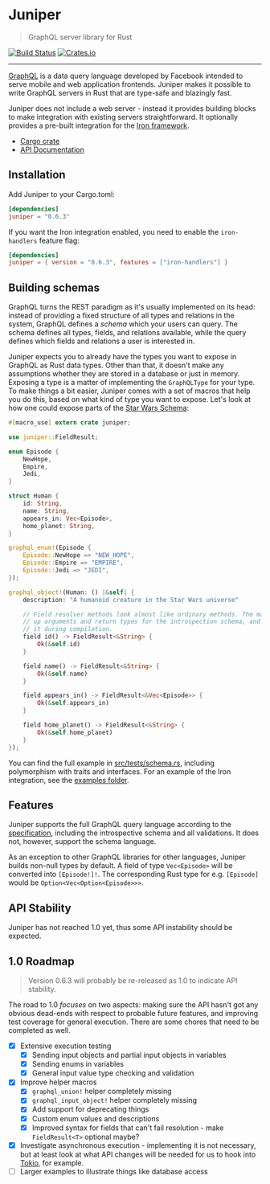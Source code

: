# Juniper

> GraphQL server library for Rust

[![Build Status](https://travis-ci.org/mhallin/juniper.svg?branch=master)](https://travis-ci.org/mhallin/juniper)
[![Crates.io](https://img.shields.io/crates/v/juniper.svg?maxAge=2592000)](https://crates.io/crates/juniper)

---

[GraphQL][graphql] is a data query language developed by Facebook intended to
serve mobile and web application frontends. Juniper makes it possible to write
GraphQL servers in Rust that are type-safe and blazingly fast.

Juniper does not include a web server - instead it provides building blocks to
make integration with existing servers straightforward. It optionally provides a
pre-built integration for the [Iron framework][iron].

* [Cargo crate](https://crates.io/crates/juniper)
* [API Documentation](http://mhallin.github.io/juniper)

## Installation

Add Juniper to your Cargo.toml:

```toml
[dependencies]
juniper = "0.6.3"
```

If you want the Iron integration enabled, you need to enable the `iron-handlers`
feature flag:

```toml
[dependencies]
juniper = { version = "0.6.3", features = ["iron-handlers"] }
```

## Building schemas

GraphQL turns the REST paradigm as it's usually implemented on its head: instead
of providing a fixed structure of all types and relations in the system, GraphQL
defines a _schema_ which your users can query. The schema defines all types,
fields, and relations available, while the query defines which fields and
relations a user is interested in.

Juniper expects you to already have the types you want to expose in GraphQL as
Rust data types. Other than that, it doesn't make any assumptions whether they
are stored in a database or just in memory. Exposing a type is a matter of
implementing the `GraphQLType` for your type. To make things a bit easier,
Juniper comes with a set of macros that help you do this, based on what kind of
type you want to expose. Let's look at how one could expose parts of the [Star
Wars Schema][swschema]:

```rust
#[macro_use] extern crate juniper;

use juniper::FieldResult;

enum Episode {
    NewHope,
    Empire,
    Jedi,
}

struct Human {
    id: String,
    name: String,
    appears_in: Vec<Episode>,
    home_planet: String,
}

graphql_enum!(Episode {
    Episode::NewHope => "NEW_HOPE",
    Episode::Empire => "EMPIRE",
    Episode::Jedi => "JEDI",
});

graphql_object!(Human: () |&self| {
    description: "A humanoid creature in the Star Wars universe"

    // Field resolver methods look almost like ordinary methods. The macro picks
    // up arguments and return types for the introspection schema, and verifies
    // it during compilation.
    field id() -> FieldResult<&String> {
        Ok(&self.id)
    }

    field name() -> FieldResult<&String> {
        Ok(&self.name)
    }

    field appears_in() -> FieldResult<&Vec<Episode>> {
        Ok(&self.appears_in)
    }

    field home_planet() -> FieldResult<&String> {
        Ok(&self.home_planet)
    }
});
```

You can find the full example in [src/tests/schema.rs][test_schema_rs],
including polymorphism with traits and interfaces. For an example of the Iron
integration, see the [examples folder][examples].

## Features

Juniper supports the full GraphQL query language according to the
[specification][graphql_spec], including the introspective schema and all
validations. It does not, however, support the schema language.

As an exception to other GraphQL libraries for other languages, Juniper builds
non-null types by default. A field of type `Vec<Episode>` will be converted into
`[Episode!]!`. The corresponding Rust type for e.g. `[Episode]` would be
`Option<Vec<Option<Episode>>>`.

## API Stability

Juniper has not reached 1.0 yet, thus some API instability should be expected.

## 1.0 Roadmap

> Version 0.6.3 will probably be re-released as 1.0 to indicate API stability.

The road to 1.0 _focuses_ on two aspects: making sure the API hasn't got any
obvious dead-ends with respect to probable future features, and improving test
coverage for general execution. There are some chores that need to be completed
as well.

* [X] Extensive execution testing
    * [X] Sending input objects and partial input objects in variables
    * [X] Sending enums in variables
    * [X] General input value type checking and validation
* [X] Improve helper macros
    * [X] `graphql_union!` helper completely missing
    * [X] `graphql_input_object!` helper completely missing
    * [X] Add support for deprecating things
    * [X] Custom enum values and descriptions
    * [X] Improved syntax for fields that can't fail resolution - make
      `FieldResult<T>` optional maybe?
* [X] Investigate asynchronous execution - implementing it is not necessary, but
  at least look at what API changes will be needed for us to hook into
  [Tokio][tokio], for example.
* [ ] Larger examples to illustrate things like database access

[graphql]: http://graphql.org
[iron]: http://ironframework.io
[swschema]: http://graphql.org/docs/typesystem/
[graphql_spec]: http://facebook.github.io/graphql
[test_schema_rs]: src/tests/schema.rs
[tokio]: https://github.com/tokio-rs/tokio
[examples]: examples/
